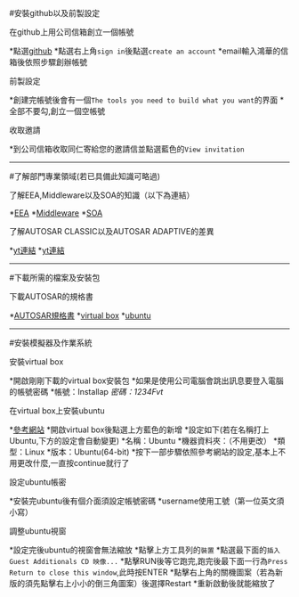 #安裝github以及前製設定

在github上用公司信箱創立一個帳號

*點選[github](https://github.com/)
*點選右上角`sign in`後點選`create an account`
*email輸入鴻華的信箱後依照步驟創辦帳號

前製設定

*創建完帳號後會有一個`The tools you need to build what you want`的界面
*全部不要勾,創立一個空帳號

收取邀請

*到公司信箱收取同仁寄給您的邀請信並點選藍色的`View invitation`

---

#了解部門專業領域(若已具備此知識可略過)

了解EEA,Middleware以及SOA的知識（以下為連結）

*[EEA](https://zhuanlan.zhihu.com/p/258386315)
*[Middleware](https://zhuanlan.zhihu.com/p/261291971)
*[SOA](https://zhuanlan.zhihu.com/p/261368023)

了解AUTOSAR CLASSIC以及AUTOSAR ADAPTIVE的差異

*[yt連結](https://www.youtube.com/watch?v=b0gEArux1RA)
*[yt連結](https://www.youtube.com/watch?v=o9VMp2lNwF4)

---

#下載所需的檔案及安裝包

下載AUTOSAR的規格書

*[AUTOSAR規格書](https://www.autosar.org/standards/adaptive-platform/)
*[virtual box](https://download.virtualbox.org/virtualbox/6.1.34/VirtualBox-6.1.34-150636-Win.exe)
*[ubuntu](https://releases.ubuntu.com/18.04/ubuntu-18.04.6-desktop-amd64.iso)

---

#安裝模擬器及作業系統

安裝virtual box

*開啟剛剛下載的virtual box安裝包
*如果是使用公司電腦會跳出訊息要登入電腦的帳號密碼
	*帳號：Installap
	*密碼：1234Fvt*

在virtual box上安裝ubuntu

*[參考網站](https://itsfoss.com/install-linux-in-virtualbox/)
*開啟virtual box後點選上方藍色的新增
*設定如下(若在名稱打上Ubuntu,下方的設定會自動變更)
	*名稱：Ubuntu
	*機器資料夾：（不用更改）
	*類型：Linux
	*版本：Ubuntu(64-bit)
*按下一部步驟依照參考網站的設定,基本上不用更改什麼,一直按continue就行了

設定ubuntu帳密

*安裝完ubuntu後有個介面須設定帳號密碼
*username使用工號（第一位英文須小寫）

調整ubuntu視窗

*設定完後ubuntu的視窗會無法縮放
*點擊上方工具列的`裝置`
*點選最下面的`插入 Guest Additionals CD 映像...`
*點擊RUN後等它跑完,跑完後最下面一行為`Press Return to close this window`,此時按ENTER
*點擊右上角的關機圖案（若為新版的須先點擊右上小小的倒三角圖案）後選擇Restart
*重新啟動後就能縮放了

